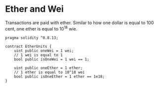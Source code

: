 # Ether and Wei
Transactions are paid with ether.
Similar to how one dollar is equal to 100 cent, one ether is equal to 10<sup>18</sup> wie.

```solidity
pragma solidity ^0.8.13;

contract EtherUnits {
    uint public oneWei = 1 wei;
    // 1 wei is equal to 1
    bool public isOneWei = 1 wei == 1;

    uint public oneEther = 1 ether;
    // 1 ether is equal to 10^18 wei
    bool public isOneEther = 1 ether == 1e18;
}
```
